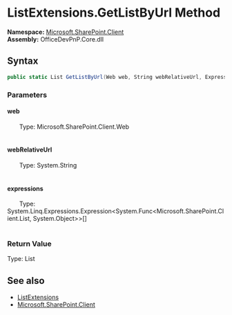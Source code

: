 # ListExtensions.GetListByUrl Method  
  

**Namespace:** [Microsoft.SharePoint.Client](Microsoft.SharePoint.Client.md)  
**Assembly:** OfficeDevPnP.Core.dll  
## Syntax
```C#
public static List GetListByUrl(Web web, String webRelativeUrl, Expression<Func<List, Object>>[] expressions)
```
### Parameters
#### web  
&emsp;&emsp;Type: Microsoft.SharePoint.Client.Web  
&emsp;&emsp;  

  

#### webRelativeUrl  
&emsp;&emsp;Type: System.String  
&emsp;&emsp;  

  

#### expressions  
&emsp;&emsp;Type: System.Linq.Expressions.Expression<System.Func<Microsoft.SharePoint.Client.List, System.Object>>[]  
&emsp;&emsp;  

  

### Return Value
Type: List  

## See also
- [ListExtensions](Microsoft.SharePoint.Client.ListExtensions.md) 
- [Microsoft.SharePoint.Client](Microsoft.SharePoint.Client.md) 
